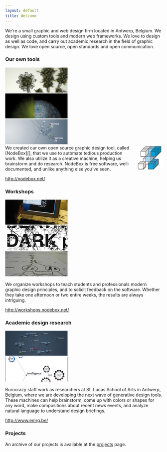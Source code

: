 ```yaml
---
layout: default
title: Welcome
---
```

We're a small graphic and web design firm located in Antwerp, Belgium. We design using custom tools and modern web frameworks. We love to design as well as code, and carry out academic research in the field of graphic design.  We love open source, open standards and open communication.

<h3>Our own tools</h3>
<div class="thumbs">
	<div class="thumb"><a href="/media/img/nodebox-superfolia.jpg" title="Superfolia plant growing algorithm."><img src="/media/img/thumb.nodebox-superfolia.jpg" width="200" height="80" alt="Superfolia plant growing algorithm."></a></div>
	<div class="thumb"><a href="/media/img/nodebox-geospheres.jpg" title="Image manipulation with geometric spheres."><img src="/media/img/thumb.nodebox-geospheres.jpg" width="200" height="80" alt="Image manipulation with geometric spheres."></a></div>
	<div class="thumb"><a href="/media/img/nodebox-evolution.jpg" title="Project demonstrating the mechanics of evolution."><img src="/media/img/thumb.nodebox-evolution.jpg" width="200" height="80" alt="Project demonstrating the mechanics of evolution."></a></div>
</div>
<div class="break"></div>

<img src="/media/img/nodeboxicon.png" width="80" height="80" style="float:right;padding:0 0 0 10px" alt="NodeBox icon">
We created our own open source graphic design tool, called [NodeBox][], that we use to automate tedious production work. We also utilize it as a creative machine, helping us brainstorm and do research. NodeBox is free software, well-documented, and unlike anything else you've seen.

  [nodebox]:http://nodebox.net/

<http://nodebox.net/>

<h3>Workshops</h3>
<div class="thumbs">
	<div class="thumb"><a href="/media/img/workshop-mac.jpg" title="Student in a workshop environment."><img src="/media/img/thumb.workshop-mac.jpg" width="200" height="80" alt="Student in a workshop environment."></a></div>
	<div class="thumb"><a href="/media/img/workshop-evil.jpg" title="Screenshot from 'evil font' by Valtteri Vitakoski."><img src="/media/img/thumb.workshop-evil.jpg" width="200" height="80" alt="Screenshot from 'evil font' by Valtteri Vitakoski."></a></div>
	<div class="thumb"><a href="/media/img/workshop-sketch.jpg" title="Work in progress sketch."><img src="/media/img/thumb.workshop-sketch.jpg" width="200" height="80" alt="Work in progress sketch."></a></div>
</div>
<div class="break"></div>

We organize workshops to teach students and professionals modern graphic design principles, and to solicit feedback on the software. Whether they take one afternoon or two entire weeks, the results are always intriguing.

<http://workshops.nodebox.net/>

<h3>Academic design research</h3>
<div class="thumbs">
	<div class="thumb"><a href="/media/img/research-commonsense.jpg" title="The common sense graph allows the computer to reason like us."><img src="/media/img/thumb.research-commonsense.jpg" width="200" height="80" alt="The common sense graph allows the computer to reason like us."></a></div>
	<div class="thumb"><a href="/media/img/research-prism.jpg" title="The prism algorithm finds a color palette for every concept."><img src="/media/img/thumb.research-prism.jpg" width="200" height="80" alt="The prism algorithm finds a color palette for every concept."></a></div>
</div>
<div class="break"></div>

Burocrazy staff work as researchers at St. Lucas School of Arts in Antwerp, Belgium, where we are developing the next wave of generative design tools. These machines can help brainstorm, come up with colors or shapes for any word, make compositions about recent news events, and analyze natural language to understand design briefings.

<http://www.emrg.be/>


<h3>Projects</h3>
An archive of our projects is available at the <a href="projects.html">projects</a> page.
